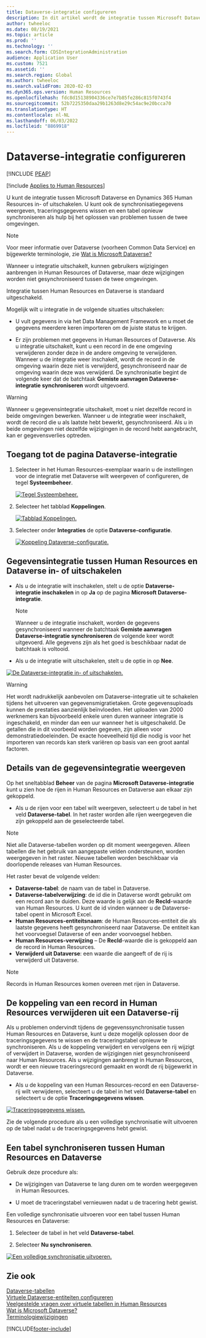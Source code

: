 ```yaml
---
title: Dataverse-integratie configureren
description: In dit artikel wordt de integratie tussen Microsoft Dataverse en Dynamics 365 Human Resources beschreven.
author: twheeloc
ms.date: 08/19/2021
ms.topic: article
ms.prod: ''
ms.technology: ''
ms.search.form: CDSIntegrationAdministration
audience: Application User
ms.custom: 7521
ms.assetid: ''
ms.search.region: Global
ms.author: twheeloc
ms.search.validFrom: 2020-02-03
ms.dyn365.ops.version: Human Resources
ms.openlocfilehash: fdc8d15138904336ce7e7b85fe286c815f0743f4
ms.sourcegitcommit: 52b7225350daa29b1263d8e29c54ac9e20bcca70
ms.translationtype: HT
ms.contentlocale: nl-NL
ms.lasthandoff: 06/03/2022
ms.locfileid: "8869918"
---
```

# <a name="configure-dataverse-integration"></a>Dataverse-integratie configureren


[!INCLUDE [PEAP](../includes/peap-2.md)]

[!include [Applies to Human Resources](../includes/applies-to-hr.md)]

U kunt de integratie tussen Microsoft Dataverse en Dynamics 365 Human Resources in- of uitschakelen. U kunt ook de synchronisatiegegevens weergeven, traceringsgegevens wissen en een tabel opnieuw synchroniseren als hulp bij het oplossen van problemen tussen de twee omgevingen.

> [!NOTE]
> Voor meer informatie over Dataverse (voorheen Common Data Service) en bijgewerkte terminologie, zie [Wat is Microsoft Dataverse?](/powerapps/maker/data-platform/data-platform-intro)

Wanneer u integratie uitschakelt, kunnen gebruikers wijzigingen aanbrengen in Human Resources of Dataverse, maar deze wijzigingen worden niet gesynchroniseerd tussen de twee omgevingen.

Integratie tussen Human Resources en Dataverse is standaard uitgeschakeld.

Mogelijk wilt u integratie in de volgende situaties uitschakelen:

- U vult gegevens in via het Data Management Framework en u moet de gegevens meerdere keren importeren om de juiste status te krijgen.

- Er zijn problemen met gegevens in Human Resources of Dataverse. Als u integratie uitschakelt, kunt u een record in de ene omgeving verwijderen zonder deze in de andere omgeving te verwijderen. Wanneer u de integratie weer inschakelt, wordt de record in de omgeving waarin deze niet is verwijderd, gesynchroniseerd naar de omgeving waarin deze was verwijderd. De synchronisatie begint de volgende keer dat de batchtaak **Gemiste aanvragen Dataverse-integratie synchroniseren** wordt uitgevoerd.

> [!WARNING]
> Wanneer u gegevensintegratie uitschakelt, moet u niet dezelfde record in beide omgevingen bewerken. Wanneer u de integratie weer inschakelt, wordt de record die u als laatste hebt bewerkt, gesynchroniseerd. Als u in beide omgevingen niet dezelfde wijzigingen in de record hebt aangebracht, kan er gegevensverlies optreden.

## <a name="access-the-dataverse-integration-page"></a>Toegang tot de pagina Dataverse-integratie

1. Selecteer in het Human Resources-exemplaar waarin u de instellingen voor de integratie met Dataverse wilt weergeven of configureren, de tegel **Systeembeheer**.

    [![Tegel Systeembeheer.](./media/hr-select-system-administration.png)](./media/hr-select-system-administration.png)

2. Selecteer het tabblad **Koppelingen**.

    [![Tabblad Koppelingen.](./media/hr-system-administration-links.png)](./media/hr-system-administration-links.png)

3. Selecteer onder **Integraties** de optie **Dataverse-configuratie**.

    [![Koppeling Dataverse-configuratie.](./media/hr-admin-integration-dataverse-select.png)](./media/hr-admin-integration-dataverse-select.png)

## <a name="turn-data-integration-between-human-resources-and-dataverse-on-or-off"></a>Gegevensintegratie tussen Human Resources en Dataverse in- of uitschakelen

- Als u de integratie wilt inschakelen, stelt u de optie **Dataverse-integratie inschakelen** in op **Ja** op de pagina **Microsoft Dataverse-integratie**.

    > [!NOTE]
    > Wanneer u de integratie inschakelt, worden de gegevens gesynchroniseerd wanneer de batchtaak **Gemiste aanvragen Dataverse-integratie synchroniseren** de volgende keer wordt uitgevoerd. Alle gegevens zijn als het goed is beschikbaar nadat de batchtaak is voltooid.

- Als u de integratie wilt uitschakelen, stelt u de optie in op **Nee**.

[![De Dataverse-integratie in- of uitschakelen.](./media/hr-admin-integration-dataverse-enable-disable.png)](./media/hr-admin-integration-dataverse-enable-disable.png)

> [!WARNING]
> Het wordt nadrukkelijk aanbevolen om Dataverse-integratie uit te schakelen tijdens het uitvoeren van gegevensmigratietaken. Grote gegevensuploads kunnen de prestaties aanzienlijk beïnvloeden. Het uploaden van 2000 werknemers kan bijvoorbeeld enkele uren duren wanneer integratie is ingeschakeld, en minder dan een uur wanneer het is uitgeschakeld. De getallen die in dit voorbeeld worden gegeven, zijn alleen voor demonstratiedoeleinden. De exacte hoeveelheid tijd die nodig is voor het importeren van records kan sterk variëren op basis van een groot aantal factoren.

## <a name="view-data-integration-details"></a>Details van de gegevensintegratie weergeven

Op het sneltabblad **Beheer** van de pagina **Microsoft Dataverse-integratie** kunt u zien hoe de rijen in Human Resources en Dataverse aan elkaar zijn gekoppeld.

- Als u de rijen voor een tabel wilt weergeven, selecteert u de tabel in het veld **Dataverse-tabel**. In het raster worden alle rijen weergegeven die zijn gekoppeld aan de geselecteerde tabel.

> [!NOTE]
> Niet alle Dataverse-tabellen worden op dit moment weergegeven. Alleen tabellen die het gebruik van aangepaste velden ondersteunen, worden weergegeven in het raster. Nieuwe tabellen worden beschikbaar via doorlopende releases van Human Resources.

Het raster bevat de volgende velden:

- **Dataverse-tabel**: de naam van de tabel in Dataverse.
- **Dataverse-tabelverwijzing**: de id die in Dataverse wordt gebruikt om een record aan te duiden. Deze waarde is gelijk aan de **RecId**-waarde van Human Resources. U kunt de id vinden wanneer u de Dataverse-tabel opent in Microsoft Excel.
- **Human Resources-entiteitsnaam**: de Human Resources-entiteit die als laatste gegevens heeft gesynchroniseerd naar Dataverse. De entiteit kan het voorvoegsel Dataverse of een ander voorvoegsel hebben.
- **Human Resources-verwijzing** – De **RecId**-waarde die is gekoppeld aan de record in Human Resources.
- **Verwijderd uit Dataverse**: een waarde die aangeeft of de rij is verwijderd uit Dataverse.

> [!NOTE]
> Records in Human Resources komen overeen met rijen in Dataverse.

## <a name="remove-the-association-of-a-human-resources-record-from-a-dataverse-row"></a>De koppeling van een record in Human Resources verwijderen uit een Dataverse-rij

Als u problemen ondervindt tijdens de gegevenssynchronisatie tussen Human Resources en Dataverse, kunt u deze mogelijk oplossen door de traceringsgegevens te wissen en de traceringstabel opnieuw te synchroniseren. Als u de koppeling verwijdert en vervolgens een rij wijzigt of verwijdert in Dataverse, worden de wijzigingen niet gesynchroniseerd naar Human Resources. Als u wijzigingen aanbrengt in Human Resources, wordt er een nieuwe traceringsrecord gemaakt en wordt de rij bijgewerkt in Dataverse.

- Als u de koppeling van een Human Resources-record en een Dataverse-rij wilt verwijderen, selecteert u de tabel in het veld **Dataverse-tabel** en selecteert u de optie **Traceringsgegevens wissen**.

[![Traceringsgegevens wissen.](./media/hr-admin-integration-dataverse-clear-tracking.png)](./media/hr-admin-integration-dataverse-clear-tracking.png)

Zie de volgende procedure als u een volledige synchronisatie wilt uitvoeren op de tabel nadat u de traceringsgegevens hebt gewist.

## <a name="sync-a-table-between-human-resources-and-dataverse"></a>Een tabel synchroniseren tussen Human Resources en Dataverse

Gebruik deze procedure als:

- De wijzigingen van Dataverse te lang duren om te worden weergegeven in Human Resources.

- U moet de traceringstabel vernieuwen nadat u de tracering hebt gewist.

Een volledige synchronisatie uitvoeren voor een tabel tussen Human Resources en Dataverse:

1. Selecteer de tabel in het veld **Dataverse-tabel**.

2. Selecteer **Nu synchroniseren**.

[![Een volledige synchronisatie uitvoeren.](./media/hr-admin-integration-dataverse-sync-now.png)](./media/hr-admin-integration-dataverse-sync-now.png)

## <a name="see-also"></a>Zie ook

[Dataverse-tabellen](hr-developer-entities.md)<br>
[Virtuele Dataverse-entiteiten configureren](hr-admin-integration-common-data-service-virtual-entities.md)<br>
[Veelgestelde vragen over virtuele tabellen in Human Resources](hr-admin-virtual-entity-faq.md)<br>
[Wat is Microsoft Dataverse?](/powerapps/maker/data-platform/data-platform-intro)<br>
[Terminologiewijzigingen](/powerapps/maker/data-platform/data-platform-intro#terminology-updates)


[!INCLUDE[footer-include](../includes/footer-banner.md)]
